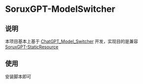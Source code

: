 # SoruxGPT-ModelSwitcher

## 说明

本项目基本上基于 [ChatGPT_Model_Switcher](https://github.com/hydrotho/ChatGPT_Model_Switcher) 开发，实现目的是兼容 [SoruxGPT-StaticResource](https://github.com/liaosunny123/SoruxGPT-StaticResource)

## 使用

安装脚本即可